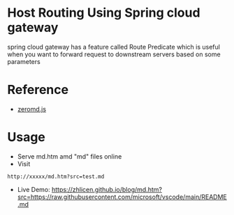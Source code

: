 # Host Routing Using Spring cloud gateway
spring cloud gateway has a feature called Route Predicate which is useful when you want to forward request to downstream servers based on some parameters

# Reference
- [zeromd.js](https://github.com/zerodevx/zero-md)

# Usage
- Serve md.htm amd "md" files online
- Visit 
```
http://xxxxx/md.htm?src=test.md
```
- Live Demo: https://zhlicen.github.io/blog/md.htm?src=https://raw.githubusercontent.com/microsoft/vscode/main/README.md

